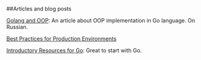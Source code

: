 ##Articles and blog posts

[Golang and OOP](http://habrahabr.ru/post/243593/): An article about OOP implementation in Go language. On Russian.

[Best Practices for Production Environments](http://peter.bourgon.org/go-in-production/)

[Introductory Resources for Go](http://codecondo.com/golang-resources/): Great to start with Go.